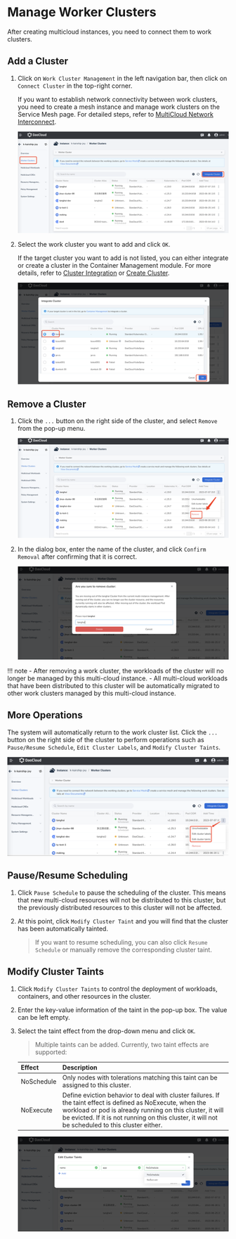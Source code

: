 # Manage Worker Clusters

After creating multicloud instances, you need to connect them to work clusters.

## Add a Cluster

1. Click on `Work Cluster Management` in the left navigation bar, then click on `Connect Cluster` in the top-right corner.

    If you want to establish network connectivity between work clusters, you need to create a mesh instance and manage work clusters on the Service Mesh page. For detailed steps, refer to [MultiCloud Network Interconnect](../mspider/user-guide/multicluster/cluster-interconnect.md).

    ![Connect Cluster](images/cluster01.png)

2. Select the work cluster you want to add and click `OK`.

    If the target cluster you want to add is not listed, you can either integrate or create a cluster in the Container Management module. For more details, refer to [Cluster Integration](../kpanda/user-guide/clusters/integrate-cluster.md) or [Create Cluster](../kpanda/user-guide/clusters/create-cluster.md).

    ![Confirm](images/cluster02.png)

## Remove a Cluster

1. Click the `...` button on the right side of the cluster, and select `Remove` from the pop-up menu.

    ![Removal](images/cluster03.png)

2. In the dialog box, enter the name of the cluster, and click `Confirm Removal` after confirming that it is correct.

    ![Removal](images/cluster04.png)

!!! note
    - After removing a work cluster, the workloads of the cluster will no longer be managed by this multi-cloud instance.
    - All multi-cloud workloads that have been distributed to this cluster will be automatically migrated to other work clusters managed by this multi-cloud instance.

## More Operations

The system will automatically return to the work cluster list. Click the `...` button on the right side of the cluster to perform operations such as `Pause/Resume Schedule`, `Edit Cluster Labels`, and `Modify Cluster Taints`.

![More Operations](images/cluster05.png)

## Pause/Resume Scheduling

1. Click `Pause Schedule` to pause the scheduling of the cluster. This means that new multi-cloud resources will not be distributed to this cluster, but the previously distributed resources to this cluster will not be affected.

2. At this point, click `Modify Cluster Taint` and you will find that the cluster has been automatically tainted.

    > If you want to resume scheduling, you can also click `Resume Schedule` or manually remove the corresponding cluster taint.

## Modify Cluster Taints

1. Click `Modify Cluster Taints` to control the deployment of workloads, containers, and other resources in the cluster.

2. Enter the key-value information of the taint in the pop-up box. The value can be left empty.

3. Select the taint effect from the drop-down menu and click `OK`.

    > Multiple taints can be added. Currently, two taint effects are supported:

    | Effect      | Description                                                  |
    | ----------- | ------------------------------------------------------------ |
    | NoSchedule  | Only nodes with tolerations matching this taint can be assigned to this cluster. |
    | NoExecute   | Define eviction behavior to deal with cluster failures. If the taint effect is defined as NoExecute, when the workload or pod is already running on this cluster, it will be evicted. If it is not running on this cluster, it will not be scheduled to this cluster either. |

   ![Modify Cluster Taint](images/cluster06.png)
